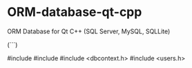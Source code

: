 # ORM-database-qt-cpp
ORM Database for Qt C++ (SQL Server, MySQL, SQLLite)

(```)


#include <QGuiApplication>
#include <QQmlApplicationEngine>
#include <dbcontext.h>
#include <users.h>

